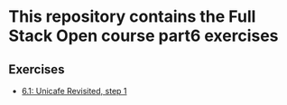 # This repository contains the Full Stack Open course part6 exercises

## Exercises

- [6.1: Unicafe Revisited, step 1](./unicafe-redux/)
